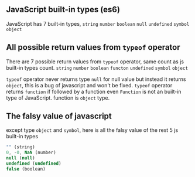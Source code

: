 ## JavaScript built-in types (es6)
JavaScript has 7 built-in types, `string` `number` `boolean` `null` `undefined` `symbol` `object`

## All possible return values from `typeof` operator
There are 7 possible return values from `typeof` operator, same count as js built-in types count.
`string` `number` `boolean` `functon` `undefined` `symbol` `object`

`typeof` operator never returns type `null` for null value but instead it returns `object`, this is a bug of javascript and won't be fixed.
`typeof` operator returns `function` if followed by a function even `Function` is not an built-in type of JavaScript. function is `object` type.

## The falsy value of javascript
except type `object` and `symbol`, here is all the falsy value of the rest 5 js built-in types
``` javascript 
"" (string)
0, -0, NaN (number)
null (null)
undefined (undefined)
false (boolean)
```
